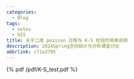 ```yaml
---
categories:
  - Blog
tags:
  - notes
  - GIS
title: 关于二维 poisson 过程与 K-S 检验的简单说明
description: 2024Spring空间统计与分析课堂讨论
abbrlink: c71a3795
---
```

{% pdf /pdf/K-S_test.pdf %}